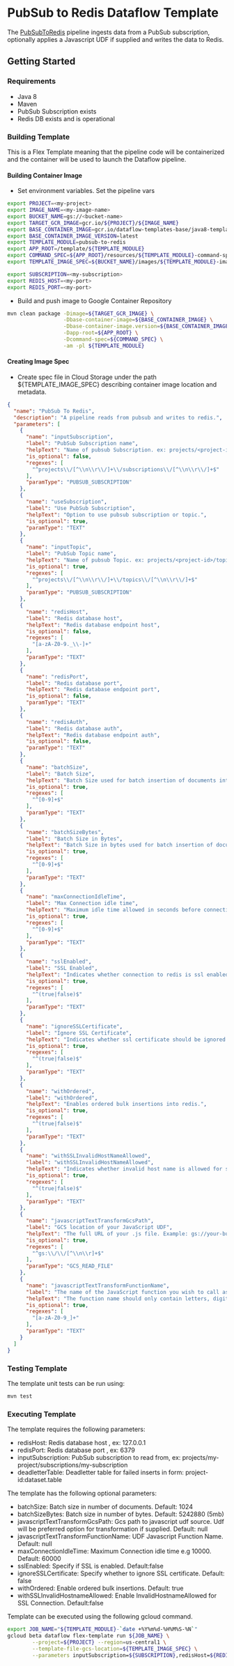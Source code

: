 # PubSub to Redis Dataflow Template

The [PubSubToRedis](src/main/java/com/google/cloud/teleport/v2/templates/PubSubToRedis.java) pipeline
ingests data from a PubSub subscription, optionally applies a Javascript UDF if supplied and writes the data to Redis.

## Getting Started

### Requirements
* Java 8
* Maven
* PubSub Subscription exists
* Redis DB exists and is operational

### Building Template
This is a Flex Template meaning that the pipeline code will be containerized and the container will be used to launch the Dataflow pipeline.

#### Building Container Image
* Set environment variables.
Set the pipeline vars
```sh
export PROJECT=<my-project>
export IMAGE_NAME=<my-image-name>
export BUCKET_NAME=gs://<bucket-name>
export TARGET_GCR_IMAGE=gcr.io/${PROJECT}/${IMAGE_NAME}
export BASE_CONTAINER_IMAGE=gcr.io/dataflow-templates-base/java8-template-launcher-base
export BASE_CONTAINER_IMAGE_VERSION=latest
export TEMPLATE_MODULE=pubsub-to-redis
export APP_ROOT=/template/${TEMPLATE_MODULE}
export COMMAND_SPEC=${APP_ROOT}/resources/${TEMPLATE_MODULE}-command-spec.json
export TEMPLATE_IMAGE_SPEC=${BUCKET_NAME}/images/${TEMPLATE_MODULE}-image-spec.json

export SUBSCRIPTION=<my-subscription>
export REDIS_HOST=<my-port>
export REDIS_PORT=<my-port>
```

* Build and push image to Google Container Repository
```sh
mvn clean package -Dimage=${TARGET_GCR_IMAGE} \
                  -Dbase-container-image=${BASE_CONTAINER_IMAGE} \
                  -Dbase-container-image.version=${BASE_CONTAINER_IMAGE_VERSION} \
                  -Dapp-root=${APP_ROOT} \
                  -Dcommand-spec=${COMMAND_SPEC} \
                  -am -pl ${TEMPLATE_MODULE}
```

#### Creating Image Spec

* Create spec file in Cloud Storage under the path ${TEMPLATE_IMAGE_SPEC} describing container image location and metadata.
```json
{
  "name": "PubSub To Redis",
  "description": "A pipeline reads from pubsub and writes to redis.",
  "parameters": [
    {
      "name": "inputSubscription",
      "label": "PubSub Subscription name",
      "helpText": "Name of pubsub Subscription. ex: projects/<project-id>/subscriptions/<subscription-name>",
      "is_optional": false,
      "regexes": [
        "^projects\\/[^\\n\\r\\/]+\\/subscriptions\\/[^\\n\\r\\/]+$"
      ],
      "paramType": "PUBSUB_SUBSCRIPTION"
    },
    {
      "name": "useSubscription",
      "label": "Use PubSub Subscription",
      "helpText": "Option to use pubsub subscription or topic.",
      "is_optional": true,
      "paramType": "TEXT"
    },
    {
      "name": "inputTopic",
      "label": "PubSub Topic name",
      "helpText": "Name of pubsub Topic. ex: projects/<project-id>/topics/<topic-name>",
      "is_optional": true,
      "regexes": [
        "^projects\\/[^\\n\\r\\/]+\\/topics\\/[^\\n\\r\\/]+$"
      ],
      "paramType": "PUBSUB_SUBSCRIPTION"
    },
    {
      "name": "redisHost",
      "label": "Redis database host",
      "helpText": "Redis database endpoint host",
      "is_optional": false,
      "regexes": [
        "[a-zA-Z0-9._\\-]+"
      ],
      "paramType": "TEXT"
    },
    {
      "name": "redisPort",
      "label": "Redis database port",
      "helpText": "Redis database endpoint port",
      "is_optional": false,
      "paramType": "TEXT"
    },
    {
      "name": "redisAuth",
      "label": "Redis database auth",
      "helpText": "Redis database endpoint auth",
      "is_optional": false,
      "paramType": "TEXT"
    },
    {
      "name": "batchSize",
      "label": "Batch Size",
      "helpText": "Batch Size used for batch insertion of documents into redis.",
      "is_optional": true,
      "regexes": [
        "^[0-9]+$"
      ],
      "paramType": "TEXT"
    },
    {
      "name": "batchSizeBytes",
      "label": "Batch Size in Bytes",
      "helpText": "Batch Size in bytes used for batch insertion of documents into redis.",
      "is_optional": true,
      "regexes": [
        "^[0-9]+$"
      ],
      "paramType": "TEXT"
    },
    {
      "name": "maxConnectionIdleTime",
      "label": "Max Connection idle time",
      "helpText": "Maximum idle time allowed in seconds before connection time out occurs.",
      "is_optional": true,
      "regexes": [
        "^[0-9]+$"
      ],
      "paramType": "TEXT"
    },
    {
      "name": "sslEnabled",
      "label": "SSL Enabled",
      "helpText": "Indicates whether connection to redis is ssl enabled or not.",
      "is_optional": true,
      "regexes": [
        "^(true|false)$"
      ],
      "paramType": "TEXT"
    },
    {
      "name": "ignoreSSLCertificate",
      "label": "Ignore SSL Certificate",
      "helpText": "Indicates whether ssl certificate should be ignored or not.",
      "is_optional": true,
      "regexes": [
        "^(true|false)$"
      ],
      "paramType": "TEXT"
    },
    {
      "name": "withOrdered",
      "label": "withOrdered",
      "helpText": "Enables ordered bulk insertions into redis.",
      "is_optional": true,
      "regexes": [
        "^(true|false)$"
      ],
      "paramType": "TEXT"
    },
    {
      "name": "withSSLInvalidHostNameAllowed",
      "label": "withSSLInvalidHostNameAllowed",
      "helpText": "Indicates whether invalid host name is allowed for ssl connection.",
      "is_optional": true,
      "regexes": [
        "^(true|false)$"
      ],
      "paramType": "TEXT"
    },
    {
      "name": "javascriptTextTransformGcsPath",
      "label": "GCS location of your JavaScript UDF",
      "helpText": "The full URL of your .js file. Example: gs://your-bucket/your-function.js",
      "is_optional": true,
      "regexes": [
        "^gs:\\/\\/[^\\n\\r]+$"
      ],
      "paramType": "GCS_READ_FILE"
    },
    {
      "name": "javascriptTextTransformFunctionName",
      "label": "The name of the JavaScript function you wish to call as your UDF",
      "helpText": "The function name should only contain letters, digits and underscores. Example: 'transform' or 'transform_udf1'.",
      "is_optional": true,
      "regexes": [
        "[a-zA-Z0-9_]+"
      ],
      "paramType": "TEXT"
    }
  ]
}
```

### Testing Template

The template unit tests can be run using:
```sh
mvn test
```

### Executing Template

The template requires the following parameters:
* redisHost: Redis database host , ex: 127.0.0.1
* redisPort: Redis database port , ex: 6379
* inputSubscription: PubSub subscription to read from, ex: projects/my-project/subscriptions/my-subscription
* deadletterTable: Deadletter table for failed inserts in form: project-id:dataset.table

The template has the following optional parameters:
* batchSize: Batch size in number of documents. Default: 1024
* batchSizeBytes: Batch size in number of bytes. Default: 5242880 (5mb)
* javascriptTextTransformGcsPath: Gcs path to javascript udf source. Udf will be preferred option for transformation if supplied. Default: null
* javascriptTextTransformFunctionName: UDF Javascript Function Name. Default: null
* maxConnectionIdleTime:  Maximum Connection idle time e.g 10000. Default: 60000
* sslEnabled: Specify if SSL is enabled. Default:false
* ignoreSSLCertificate: Specify whether to ignore SSL certificate. Default: false
* withOrdered: Enable ordered bulk insertions. Default: true
* withSSLInvalidHostnameAllowed: Enable InvalidHostnameAllowed for SSL Connection. Default:false

Template can be executed using the following gcloud command.
```sh
export JOB_NAME="${TEMPLATE_MODULE}-`date +%Y%m%d-%H%M%S-%N`"
gcloud beta dataflow flex-template run ${JOB_NAME} \
        --project=${PROJECT} --region=us-central1 \
        --template-file-gcs-location=${TEMPLATE_IMAGE_SPEC} \
        --parameters inputSubscription=${SUBSCRIPTION},redisHost=${REDIS_HOST},redisPort=${REDIS_PORT},redisAuth=${REDIS_AUTH}
```
